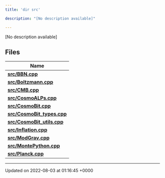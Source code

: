 ```yaml
---
title: 'dir src'

description: "[No description available]"

---
```







[No description available]

## Files

| Name           |
| -------------- |
| **[src/BBN.cpp](/documentation/code/main/files/bbn_8cpp/#file-bbn.cpp)**  |
| **[src/Boltzmann.cpp](/documentation/code/main/files/boltzmann_8cpp/#file-boltzmann.cpp)**  |
| **[src/CMB.cpp](/documentation/code/main/files/cmb_8cpp/#file-cmb.cpp)**  |
| **[src/CosmoALPs.cpp](/documentation/code/main/files/cosmoalps_8cpp/#file-cosmoalps.cpp)**  |
| **[src/CosmoBit.cpp](/documentation/code/main/files/cosmobit_8cpp/#file-cosmobit.cpp)**  |
| **[src/CosmoBit_types.cpp](/documentation/code/main/files/cosmobit__types_8cpp/#file-cosmobit-types.cpp)**  |
| **[src/CosmoBit_utils.cpp](/documentation/code/main/files/cosmobit__utils_8cpp/#file-cosmobit-utils.cpp)**  |
| **[src/Inflation.cpp](/documentation/code/main/files/inflation_8cpp/#file-inflation.cpp)**  |
| **[src/ModGrav.cpp](/documentation/code/main/files/modgrav_8cpp/#file-modgrav.cpp)**  |
| **[src/MontePython.cpp](/documentation/code/main/files/montepython_8cpp/#file-montepython.cpp)**  |
| **[src/Planck.cpp](/documentation/code/main/files/planck_8cpp/#file-planck.cpp)**  |






-------------------------------

Updated on 2022-08-03 at 01:16:45 +0000
